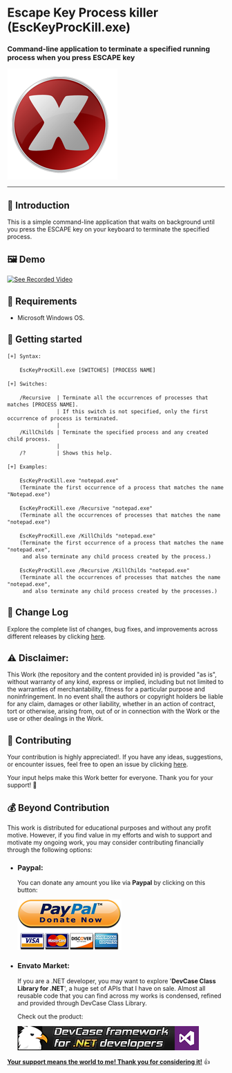 # Escape Key Process killer (EscKeyProcKill.exe)

### Command-line application to terminate a specified running process when you press ESCAPE key

![](/Images/app.png)

------------------

## 👋 Introduction

This is a simple command-line application that waits on background until you press the ESCAPE key on your keyboard to terminate the specified process.

## 🖼️ Demo

[![See Recorded Video](Images/video.pg)](Video/EscKeyProcKill.avi)

## 📝 Requirements

- Microsoft Windows OS.

## 🤖 Getting started

    [+] Syntax:
     
        EscKeyProcKill.exe [SWITCHES] [PROCESS NAME]
     
    [+] Switches:
     
        /Recursive  | Terminate all the occurrences of processes that matches [PROCESS NAME].
                    | If this switch is not specified, only the first occurrence of process is terminated.
                    |
        /KillChilds | Terminate the specified process and any created child process.
                    |
        /?          | Shows this help.
     
    [+] Examples:
     
        EscKeyProcKill.exe "notepad.exe"
        (Terminate the first occurrence of a process that matches the name "Notepad.exe")
     
        EscKeyProcKill.exe /Recursive "notepad.exe"
        (Terminate all the occurrences of processes that matches the name "notepad.exe")
     
        EscKeyProcKill.exe /KillChilds "notepad.exe"
        (Terminate the first occurrence of a process that matches the name "notepad.exe",
         and also terminate any child process created by the process.)
     
        EscKeyProcKill.exe /Recursive /KillChilds "notepad.exe"
        (Terminate all the occurrences of processes that matches the name "notepad.exe",
         and also terminate any child process created by the processes.)

## 🔄 Change Log

Explore the complete list of changes, bug fixes, and improvements across different releases by clicking [here](/Docs/CHANGELOG.md).

## ⚠️ Disclaimer:

This Work (the repository and the content provided in) is provided "as is", without warranty of any kind, express or implied, including but not limited to the warranties of merchantability, fitness for a particular purpose and noninfringement. In no event shall the authors or copyright holders be liable for any claim, damages or other liability, whether in an action of contract, tort or otherwise, arising from, out of or in connection with the Work or the use or other dealings in the Work.

## 💪 Contributing

Your contribution is highly appreciated!. If you have any ideas, suggestions, or encounter issues, feel free to open an issue by clicking [here](https://github.com/ElektroStudios/Escape-Key-Process-Killer/issues/new/choose). 

Your input helps make this Work better for everyone. Thank you for your support! 🚀

## 💰 Beyond Contribution 

This work is distributed for educational purposes and without any profit motive. However, if you find value in my efforts and wish to support and motivate my ongoing work, you may consider contributing financially through the following options:

 - ### Paypal:
    You can donate any amount you like via **Paypal** by clicking on this button:

    [![Donation Account](Images/Paypal_Donate.png)](https://www.paypal.com/cgi-bin/webscr?cmd=_s-xclick&hosted_button_id=E4RQEV6YF5NZY)

 - ### Envato Market:
   If you are a .NET developer, you may want to explore '**DevCase Class Library for .NET**', a huge set of APIs that I have on sale.
   Almost all reusable code that you can find across my works is condensed, refined and provided through DevCase Class Library.

    Check out the product:
    
   [![DevCase Class Library for .NET](Images/DevCase_Banner.png)](https://codecanyon.net/item/elektrokit-class-library-for-net/19260282)

<u>**Your support means the world to me! Thank you for considering it!**</u> 👍

